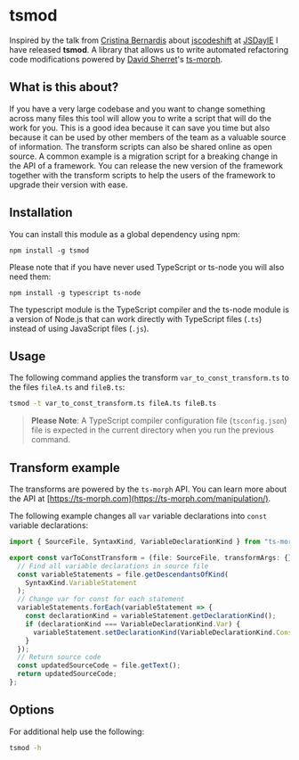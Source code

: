 # tsmod

Inspired by the talk from [Cristina Bernardis](https://hmh.engineering/automating-javascript-refactoring-2f0a123702e8) about [jscodeshift](https://github.com/facebook/jscodeshift) at [JSDayIE](https://www.jsday.org/) I have released **tsmod**. A library that allows us to write automated refactoring code modifications powered by [David Sherret](https://twitter.com/DavidSherret)'s [ts-morph](https://github.com/dsherret/ts-morph).

## What is this about?

If you have a very large codebase and you want to change something across many files this tool will allow you to write a script that will do the work for you. This is a good idea because it can save you time but also because it can be used by other members of the team as a valuable source of information. The transform scripts can also be shared online as open source. A common example is a migration script for a breaking change in the API of a framework. You can release the new version of the framework together with the transform scripts to help the users of the framework to upgrade their version with ease.

## Installation

You can install this module as a global dependency using npm:

```
npm install -g tsmod
```

Please note that if you have never used TypeScript or ts-node you will also need them:

```
npm install -g typescript ts-node
```

The typescript module is the TypeScript compiler and the ts-node module is a version of Node.js that can work directly with TypeScript files (`.ts`) instead of using JavaScript files (`.js`). 

## Usage

The following command applies the transform `var_to_const_transform.ts` to the files `fileA.ts` and `fileB.ts`:

```sh
tsmod -t var_to_const_transform.ts fileA.ts fileB.ts
```

> **Please Note**: A TypeScript compiler configuration file (`tsconfig.json`) file is expected in the current directory when you run the previous command.

## Transform example

The transforms are powered by the `ts-morph` API. You can learn more about the API at [https://ts-morph.com](https://ts-morph.com/manipulation/).

The following example changes all `var` variable declarations into `const` variable declarations:

```ts
import { SourceFile, SyntaxKind, VariableDeclarationKind } from "ts-morph";

export const varToConstTransform = (file: SourceFile, transformArgs: {}) => {
  // Find all variable declarations in source file
  const variableStatements = file.getDescendantsOfKind(
    SyntaxKind.VariableStatement
  );
  // Change var for const for each statement
  variableStatements.forEach(variableStatement => {
    const declarationKind = variableStatement.getDeclarationKind();
    if (declarationKind === VariableDeclarationKind.Var) {
      variableStatement.setDeclarationKind(VariableDeclarationKind.Const);
    }
  });
  // Return source code
  const updatedSourceCode = file.getText();
  return updatedSourceCode;
};
```

## Options

For additional help use the following:

```sh
tsmod -h
```
